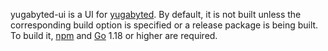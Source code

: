 <!--
+++
private = true
+++
-->

yugabyted-ui is a UI for [yugabyted][yugabyted].
By default, it is not built unless the corresponding build option is specified or a release package is being built.
To build it, [npm][npm] and [Go][go] 1.18 or higher are required.

[yugabyted]: ../../../reference/configuration/yugabyted
[npm]: https://www.npmjs.com
[go]: https://go.dev
